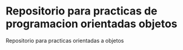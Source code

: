 # Repositorio para practicas de programacion orientadas objetos

Repositorio para practicas orientadas a objetos
